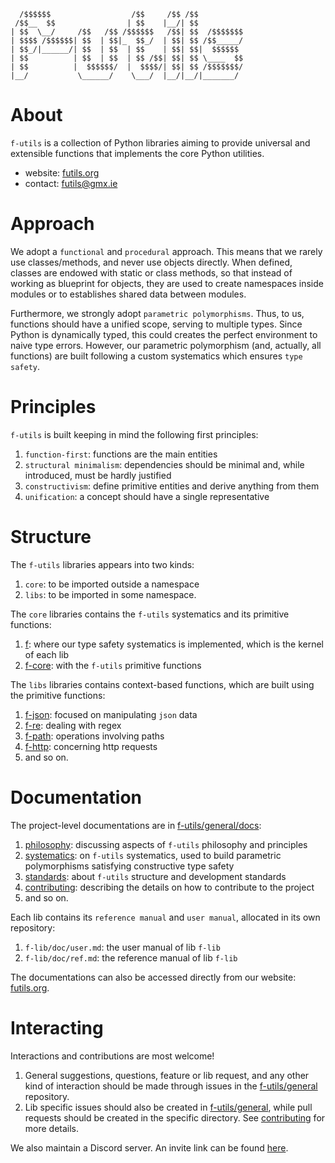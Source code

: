 ```
  /$$$$$$                  /$$     /$$ /$$          
 /$$__  $$                | $$    |__/| $$          
| $$  \__/     /$$   /$$ /$$$$$$   /$$| $$  /$$$$$$$
| $$$$ /$$$$$$| $$  | $$|_  $$_/  | $$| $$ /$$_____/
| $$_/|______/| $$  | $$  | $$    | $$| $$|  $$$$$$ 
| $$          | $$  | $$  | $$ /$$| $$| $$ \____  $$
| $$          |  $$$$$$/  |  $$$$/| $$| $$ /$$$$$$$/
|__/           \______/    \___/  |__/|__/|_______/ 
```

# About 

`f-utils` is a collection of Python libraries aiming to provide universal and extensible functions that implements the core Python utilities. 

- website: [futils.org](https://futils.org)
- contact: [futils@gmx.ie](mailto:futils@gmx.ie)

# Approach

We adopt a `functional` and `procedural` approach. This means that we rarely use classes/methods, and never use objects directly. When defined, classes are endowed with static or class methods, so that instead of working as blueprint for objects, they are used to create namespaces inside modules or to establishes shared data between modules.

Furthermore, we strongly adopt `parametric polymorphisms`. Thus, to us, functions should have a unified scope, serving to multiple types. Since Python is dynamically typed, this could creates the perfect environment to naive type errors. However, our parametric polymorphism (and, actually, all functions) are built following a custom systematics which ensures `type safety`.

# Principles

`f-utils` is built keeping in mind the following first principles:
1. `function-first`: functions are the main entities
2. `structural minimalism`: dependencies should be minimal and, while introduced, must be hardly justified
3. `constructivism`: define primitive entities and derive anything from them
4. `unification`: a concept should have a single representative

# Structure

The `f-utils` libraries appears into two kinds: 
1. `core`: to be imported outside a namespace
2. `libs`: to be imported in some namespace.

The `core` libraries contains the `f-utils` systematics and its primitive functions:
1. [f](https://github.com/f-utils/f): where our type safety systematics is implemented, which is the kernel of each lib
2. [f-core](https://gitub.com/f-utils/f-core): with the `f-utils` primitive functions

The `libs` libraries contains context-based functions, which are built using the primitive functions:
1. [f-json](https://github.com/f-utils/f-json): focused on manipulating `json` data
2. [f-re](https://github.com/f-utils/f-re): dealing with regex
3. [f-path](https://github.com/f-utils/f-path): operations involving paths
4. [f-http](https://github.com/f-utils/f-path): concerning http requests
5. and so on.

# Documentation

The project-level documentations are in [f-utils/general/docs](https://github.com/f-utils/general/docs):
1. [philosophy](https://github.com/f-utils/general/docs/philosophy.md): discussing aspects of `f-utils` philosophy and principles
2. [systematics](https://github.com/f-utils/general/docs/systematics.md): on `f-utils` systematics, used to build parametric polymorphisms satisfying constructive type safety
3. [standards](https://github.com/f-utils/general/docs/standards.md): about `f-utils` structure and development standards
3. [contributing](https://github.com/f-utils/general/docs/contributing.md): describing the details on how to contribute to the project
5. and so on.

Each lib contains its `reference manual` and `user manual`, allocated in its own repository:
1. `f-lib/doc/user.md`: the user manual of lib `f-lib`
2. `f-lib/doc/ref.md`: the reference manual of lib `f-lib`

The documentations can also be accessed directly from our website: [futils.org](https://futils.org).

# Interacting

Interactions and contributions are most welcome!

1. General suggestions, questions, feature or lib request, and any other kind of interaction should be made through issues in the [f-utils/general](https://github.com/f-utils/general) repository.
2. Lib specific issues should also be created in [f-utils/general](https://github.com/f-utils/general), while pull requests should be created in the specific directory. See [contributing](https://github.com/f-utils/general/docs/contributing.md) for more details.

We also maintain a Discord server. An invite link can be found [here](https://discord.gg/TUCrADNt).

 

